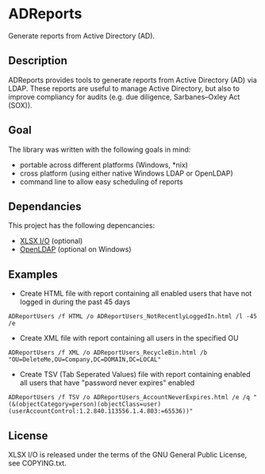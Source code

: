 ADReports
=========
Generate reports from Active Directory (AD).

Description
-----------
ADReports provides tools to generate reports from Active Directory (AD) via LDAP.
These reports are useful to manage Active Directory, but also to improve compliancy for audits (e.g. due diligence, Sarbanes–Oxley Act (SOX)).

Goal
----
The library was written with the following goals in mind:
- portable across different platforms (Windows, *nix)
- cross platform (using either native Windows LDAP or OpenLDAP)
- command line to allow easy scheduling of reports

Dependancies
------------
This project has the following depencancies:
- [XLSX I/O](https://brechtsanders.github.io/xlsxio/) (optional)
- [OpenLDAP](http://www.openldap.org/software/download/) (optional on Windows)

Examples
--------

- Create HTML file with report containing all enabled users that have not logged in during the past 45 days
```
ADReportUsers /f HTML /o ADReportUsers_NotRecentlyLoggedIn.html /l -45 /e
```
- Create XML file with report containing all users in the specified OU
```
ADReportUsers /f XML /o ADReportUsers_RecycleBin.html /b "OU=DeleteMe,OU=Company,DC=DOMAIN,DC=LOCAL"
```

- Create TSV (Tab Seperated Values) file with report containing enabled all users that have "password never expires" enabled
```
ADReportUsers /f TSV /o ADReportUsers_AccountNeverExpires.html /e /q "(&(objectCategory=person)(objectClass=user)(userAccountControl:1.2.840.113556.1.4.803:=65536))"
```

License
-------
XLSX I/O is released under the terms of the GNU General Public License, see COPYING.txt.

